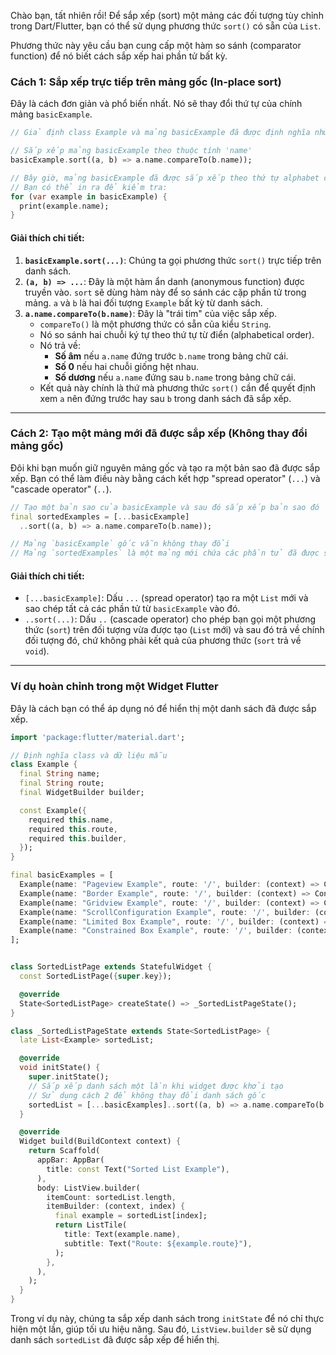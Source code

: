 Chào bạn, tất nhiên rồi! Để sắp xếp (sort) một mảng các đối tượng tùy chỉnh trong Dart/Flutter, bạn có thể sử dụng phương thức `sort()` có sẵn của `List`.

Phương thức này yêu cầu bạn cung cấp một hàm so sánh (comparator function) để nó biết cách sắp xếp hai phần tử bất kỳ.

### Cách 1: Sắp xếp trực tiếp trên mảng gốc (In-place sort)

Đây là cách đơn giản và phổ biến nhất. Nó sẽ thay đổi thứ tự của chính mảng `basicExample`.

```dart
// Giả định class Example và mảng basicExample đã được định nghĩa như trong câu hỏi của bạn

// Sắp xếp mảng basicExample theo thuộc tính 'name'
basicExample.sort((a, b) => a.name.compareTo(b.name));

// Bây giờ, mảng basicExample đã được sắp xếp theo thứ tự alphabet của 'name'
// Bạn có thể in ra để kiểm tra:
for (var example in basicExample) {
  print(example.name);
}
```

#### Giải thích chi tiết:

1.  **`basicExample.sort(...)`**: Chúng ta gọi phương thức `sort()` trực tiếp trên danh sách.
2.  **`(a, b) => ...`**: Đây là một hàm ẩn danh (anonymous function) được truyền vào. `sort` sẽ dùng hàm này để so sánh các cặp phần tử trong mảng. `a` và `b` là hai đối tượng `Example` bất kỳ từ danh sách.
3.  **`a.name.compareTo(b.name)`**: Đây là "trái tim" của việc sắp xếp.
    *   `compareTo()` là một phương thức có sẵn của kiểu `String`.
    *   Nó so sánh hai chuỗi ký tự theo thứ tự từ điển (alphabetical order).
    *   Nó trả về:
        *   **Số âm** nếu `a.name` đứng trước `b.name` trong bảng chữ cái.
        *   **Số 0** nếu hai chuỗi giống hệt nhau.
        *   **Số dương** nếu `a.name` đứng sau `b.name` trong bảng chữ cái.
    *   Kết quả này chính là thứ mà phương thức `sort()` cần để quyết định xem `a` nên đứng trước hay sau `b` trong danh sách đã sắp xếp.

---

### Cách 2: Tạo một mảng mới đã được sắp xếp (Không thay đổi mảng gốc)

Đôi khi bạn muốn giữ nguyên mảng gốc và tạo ra một bản sao đã được sắp xếp. Bạn có thể làm điều này bằng cách kết hợp "spread operator" (`...`) và "cascade operator" (`..`).

```dart
// Tạo một bản sao của basicExample và sau đó sắp xếp bản sao đó
final sortedExamples = [...basicExample]
  ..sort((a, b) => a.name.compareTo(b.name));

// Mảng `basicExample` gốc vẫn không thay đổi
// Mảng `sortedExamples` là một mảng mới chứa các phần tử đã được sắp xếp
```

#### Giải thích chi tiết:
*   `[...basicExample]`: Dấu `...` (spread operator) tạo ra một `List` mới và sao chép tất cả các phần tử từ `basicExample` vào đó.
*   `..sort(...)`: Dấu `..` (cascade operator) cho phép bạn gọi một phương thức (`sort`) trên đối tượng vừa được tạo (`List` mới) và sau đó trả về chính đối tượng đó, chứ không phải kết quả của phương thức (`sort` trả về `void`).

---

### Ví dụ hoàn chỉnh trong một Widget Flutter

Đây là cách bạn có thể áp dụng nó để hiển thị một danh sách đã được sắp xếp.

```dart
import 'package:flutter/material.dart';

// Định nghĩa class và dữ liệu mẫu
class Example {
  final String name;
  final String route;
  final WidgetBuilder builder;

  const Example({
    required this.name,
    required this.route,
    required this.builder,
  });
}

final basicExamples = [
  Example(name: "Pageview Example", route: '/', builder: (context) => Container()),
  Example(name: "Border Example", route: '/', builder: (context) => Container()),
  Example(name: "Gridview Example", route: '/', builder: (context) => Container()),
  Example(name: "ScrollConfiguration Example", route: '/', builder: (context) => Container()),
  Example(name: "Limited Box Example", route: '/', builder: (context) => Container()),
  Example(name: "Constrained Box Example", route: '/', builder: (context) => Container()),
];


class SortedListPage extends StatefulWidget {
  const SortedListPage({super.key});

  @override
  State<SortedListPage> createState() => _SortedListPageState();
}

class _SortedListPageState extends State<SortedListPage> {
  late List<Example> sortedList;

  @override
  void initState() {
    super.initState();
    // Sắp xếp danh sách một lần khi widget được khởi tạo
    // Sử dụng cách 2 để không thay đổi danh sách gốc
    sortedList = [...basicExamples]..sort((a, b) => a.name.compareTo(b.name));
  }

  @override
  Widget build(BuildContext context) {
    return Scaffold(
      appBar: AppBar(
        title: const Text("Sorted List Example"),
      ),
      body: ListView.builder(
        itemCount: sortedList.length,
        itemBuilder: (context, index) {
          final example = sortedList[index];
          return ListTile(
            title: Text(example.name),
            subtitle: Text("Route: ${example.route}"),
          );
        },
      ),
    );
  }
}
```

Trong ví dụ này, chúng ta sắp xếp danh sách trong `initState` để nó chỉ thực hiện một lần, giúp tối ưu hiệu năng. Sau đó, `ListView.builder` sẽ sử dụng danh sách `sortedList` đã được sắp xếp để hiển thị.
